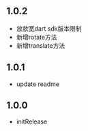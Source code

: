 ## 1.0.2
* 放款宽dart sdk版本限制
* 新增rotate方法
* 新增translate方法

## 1.0.1
* update readme

## 1.0.0
* initRelease